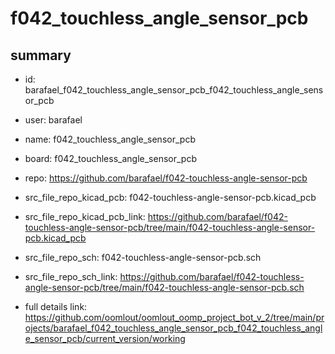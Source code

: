 # f042_touchless_angle_sensor_pcb
 
## summary 
* id: barafael_f042_touchless_angle_sensor_pcb_f042_touchless_angle_sensor_pcb
* user: barafael
* name: f042_touchless_angle_sensor_pcb
* board: f042_touchless_angle_sensor_pcb
* repo: https://github.com/barafael/f042-touchless-angle-sensor-pcb
* src_file_repo_kicad_pcb: f042-touchless-angle-sensor-pcb.kicad_pcb
* src_file_repo_kicad_pcb_link: https://github.com/barafael/f042-touchless-angle-sensor-pcb/tree/main/f042-touchless-angle-sensor-pcb.kicad_pcb


* src_file_repo_sch: f042-touchless-angle-sensor-pcb.sch
* src_file_repo_sch_link: https://github.com/barafael/f042-touchless-angle-sensor-pcb/tree/main/f042-touchless-angle-sensor-pcb.sch
* full details link: https://github.com/oomlout/oomlout_oomp_project_bot_v_2/tree/main/projects/barafael_f042_touchless_angle_sensor_pcb_f042_touchless_angle_sensor_pcb/current_version/working  






